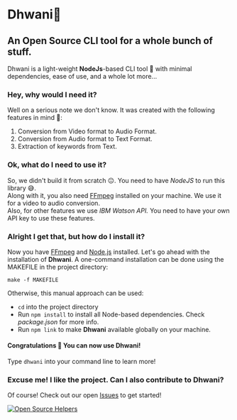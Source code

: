 # Dhwani🎵
## An Open Source CLI tool for a whole bunch of stuff.
Dhwani is a light-weight **NodeJs**-based CLI tool 🚀 with minimal dependencies, ease of use, and a whole lot more...

### Hey, why would I need it?
Well on a serious note we don't know. It was created with the following features in mind 🤗:
1. Conversion from Video format to Audio Format.
2. Conversion from Audio format to Text Format.
3. Extraction of keywords from Text.

### Ok, what do I need to use it?
So, we didn't build it from scratch 😐. You need to have *NodeJS* to run this library 😅.<br/>
Along with it, you also need [FFmpeg](http://ffmpeg.org/) installed on your machine. We use it for a video to audio conversion.<br/>
Also, for other features we use *IBM Watson API.* You need to have your own API key to use these features.

### Alright I get that, but how do I install it?
Now you have [FFmpeg](http://ffmpeg.org/) and [Node.js](https://nodejs.org/) installed. Let's go ahead with the installation of **Dhwani**.
A one-command installation can be done using the MAKEFILE in the project directory:
```
make -f MAKEFILE
```
Otherwise, this manual approach can be used:
* `cd` into the project directory
* Run `npm install` to install all Node-based dependencies. Check *package.json* for more info.
* Run `npm link` to make **Dhwani** available globally on your machine.

#### Congratulations 👏 You can now use Dhwani!
Type `dhwani` into your command line to learn more!

### Excuse me! I like the project. Can I also contribute to Dhwani?
Of course! Check out our open [Issues](https://github.com/sagar-jadhav/dhwani/issues) to get started!

[![Open Source Helpers](https://www.codetriage.com/sagar-jadhav/dhwani/badges/users.svg)](https://www.codetriage.com/sagar-jadhav/dhwani)

